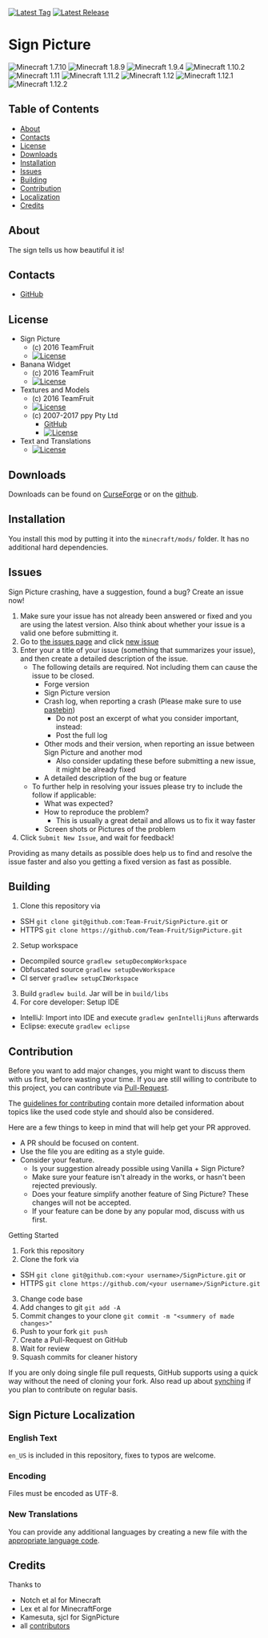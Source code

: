 [![Latest Tag](https://img.shields.io/github/tag/Team-Fruit/SignPicture.svg?label=Latest%20Tag&style=flat)](https://github.com/Team-Fruit/SignPicture/tags)
[![Latest Release](https://img.shields.io/github/release/Team-Fruit/SignPicture.svg?label=Latest%20Release&style=flat)](https://github.com/Team-Fruit/SignPicture/releases)

# Sign Picture
![Minecraft 1.7.10](https://img.shields.io/badge/Minecraft-1.7.10-yellow.svg?style=flat)
![Minecraft 1.8.9](https://img.shields.io/badge/Minecraft-1.8.9-green.svg?style=flat)
![Minecraft 1.9.4](https://img.shields.io/badge/Minecraft-1.9.4-green.svg?style=flat)
![Minecraft 1.10.2](https://img.shields.io/badge/Minecraft-1.10.2-green.svg?style=flat)
![Minecraft 1.11](https://img.shields.io/badge/Minecraft-1.11-green.svg?style=flat)
![Minecraft 1.11.2](https://img.shields.io/badge/Minecraft-1.11-green.svg?style=flat)
![Minecraft 1.12](https://img.shields.io/badge/Minecraft-1.11-green.svg?style=flat)
![Minecraft 1.12.1](https://img.shields.io/badge/Minecraft-1.11-green.svg?style=flat)
![Minecraft 1.12.2](https://img.shields.io/badge/Minecraft-1.11-green.svg?style=flat)

## Table of Contents

* [About](#about)
* [Contacts](#contacts)
* [License](#license)
* [Downloads](#downloads)
* [Installation](#installation)
* [Issues](#issues)
* [Building](#building)
* [Contribution](#contribution)
* [Localization](#sign-picture-localization)
* [Credits](#credits)

## About

The sign tells us how beautiful it is!

## Contacts

* [GitHub](https://github.com/Team-Fruit/SignPicture)

## License

* Sign Picture
  - (c) 2016 TeamFruit
  - [![License](https://img.shields.io/badge/License-LGPLv3-blue.svg?style=flat)](https://raw.githubusercontent.com/Team-Fruit/SignPicture/master/LICENSE.md)
* Banana Widget
  - (c) 2016 TeamFruit
  - [![License](https://img.shields.io/badge/license-MIT-blue.svg?style=flat)](https://opensource.org/licenses/mit-license.php)
* Textures and Models
  - (c) 2016 TeamFruit
  - [![License](https://img.shields.io/badge/License-CC%20BY--NC--SA%204.0-yellow.svg?style=flat)](https://creativecommons.org/licenses/by-nc-sa/4.0/legalcode)
  - (c) 2007-2017 ppy Pty Ltd
    - [GitHub](https://github.com/ppy/osu-resources)
    - [![License](https://img.shields.io/badge/License-CC%20BY--NC--SA%204.0-yellow.svg?style=flat)](https://github.com/ppy/osu-resources/blob/master/LICENCE.md)
* Text and Translations
  - [![License](https://img.shields.io/badge/License-No%20Restriction-green.svg?style=flat)](https://creativecommons.org/publicdomain/zero/1.0/)

## Downloads

Downloads can be found on [CurseForge](https://minecraft.curseforge.com/projects/sign-picture) or on the [github](https://github.com/Team-Fruit/SignPicture/releases).

## Installation

You install this mod by putting it into the `minecraft/mods/` folder. It has no additional hard dependencies.

## Issues

Sign Picture crashing, have a suggestion, found a bug?  Create an issue now!

1. Make sure your issue has not already been answered or fixed and you are using the latest version. Also think about whether your issue is a valid one before submitting it.
2. Go to [the issues page](https://github.com/Team-Fruit/SignPicture/issues) and click [new issue](https://github.com/Team-Fruit/SignPicture/issues/new)
3. Enter your a title of your issue (something that summarizes your issue), and then create a detailed description of the issue.
    * The following details are required. Not including them can cause the issue to be closed.
        * Forge version
        * Sign Picture version
        * Crash log, when reporting a crash (Please make sure to use [pastebin](http://pastebin.com/))
            * Do not post an excerpt of what you consider important, instead:
            * Post the full log
        * Other mods and their version, when reporting an issue between Sign Picture and another mod
            * Also consider updating these before submitting a new issue, it might be already fixed
        * A detailed description of the bug or feature
    * To further help in resolving your issues please try to include the follow if applicable:
        * What was expected?
        * How to reproduce the problem?
            * This is usually a great detail and allows us to fix it way faster
        * Screen shots or Pictures of the problem
5. Click `Submit New Issue`, and wait for feedback!

Providing as many details as possible does help us to find and resolve the issue faster and also you getting a fixed version as fast as possible.

## Building

1. Clone this repository via
  - SSH `git clone git@github.com:Team-Fruit/SignPicture.git` or
  - HTTPS `git clone https://github.com/Team-Fruit/SignPicture.git`
2. Setup workspace
  - Decompiled source `gradlew setupDecompWorkspace`
  - Obfuscated source `gradlew setupDevWorkspace`
  - CI server `gradlew setupCIWorkspace`
3. Build `gradlew build`. Jar will be in `build/libs`
4. For core developer: Setup IDE
  - IntelliJ: Import into IDE and execute `gradlew genIntellijRuns` afterwards
  - Eclipse: execute `gradlew eclipse`

## Contribution

Before you want to add major changes, you might want to discuss them with us first, before wasting your time.
If you are still willing to contribute to this project, you can contribute via [Pull-Request](https://help.github.com/articles/creating-a-pull-request).

The [guidelines for contributing](https://github.com/Team-Fruit/SignPicture/blob/master/CONTRIBUTING.md) contain more detailed information about topics like the used code style and should also be considered.

Here are a few things to keep in mind that will help get your PR approved.

* A PR should be focused on content.
* Use the file you are editing as a style guide.
* Consider your feature.
  - Is your suggestion already possible using Vanilla + Sign Picture?
  - Make sure your feature isn't already in the works, or hasn't been rejected previously.
  - Does your feature simplify another feature of Sing Picture? These changes will not be accepted.
  - If your feature can be done by any popular mod, discuss with us first.

Getting Started

1. Fork this repository
2. Clone the fork via
  * SSH `git clone git@github.com:<your username>/SignPicture.git` or
  * HTTPS `git clone https://github.com/<your username>/SignPicture.git`
3. Change code base
4. Add changes to git `git add -A`
5. Commit changes to your clone `git commit -m "<summery of made changes>"`
6. Push to your fork `git push`
7. Create a Pull-Request on GitHub
8. Wait for review
9. Squash commits for cleaner history

If you are only doing single file pull requests, GitHub supports using a quick way without the need of cloning your fork. Also read up about [synching](https://help.github.com/articles/syncing-a-fork) if you plan to contribute on regular basis.

## Sign Picture Localization

### English Text

`en_US` is included in this repository, fixes to typos are welcome.

### Encoding

Files must be encoded as UTF-8.

### New Translations

You can provide any additional languages by creating a new file with the [appropriate language code](http://download1.parallels.com/SiteBuilder/Windows/docs/3.2/en_US/sitebulder-3.2-win-sdk-localization-pack-creation-guide/30801.htm).

## Credits

Thanks to

* Notch et al for Minecraft
* Lex et al for MinecraftForge
* Kamesuta, sjcl for SignPicture
* all [contributors](https://github.com/Team-Fruit/SignPicture/graphs/contributors)
